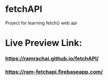 # fetchAPI
Project for learning fetch() web api

# Live Preview Link: 
<h3> <a href ="https://ramrachai.github.io/fetchAPI/"> https://ramrachai.github.io/fetchAPI/ </a> <h3> 
  <h3> <a href = 'https://ram-fetchapi.firebaseapp.com/'> https://ram-fetchapi.firebaseapp.com/ </a> <h3>
